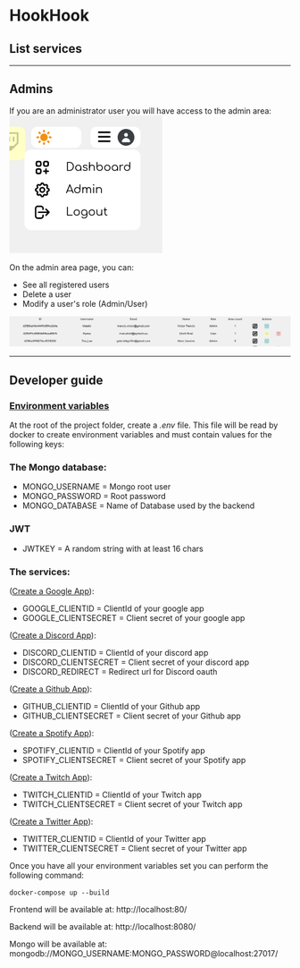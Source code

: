 # HookHook

## List services
---
## Admins

If you are an administrator user you will have access to the admin area:
![adminArea](./docs/examples/admin_btn.png)

On the admin area page, you can:
<ul>
    <li>
        See all registered users
    </li>
    <li>
        Delete a user
    </li>
    <li>
        Modify a user's role (Admin/User)
    </li>
</ul>

![adminAreaPage](./docs/examples/admin_table.png)

---

## Developer guide

### <u>Environment variables</u>

At the root of the project folder, create a <i>.env</i> file.
This file will be read by docker to create environment variables and must contain values for the following keys:

### The Mongo database:
<ul>
    <li>
    MONGO_USERNAME = Mongo root user
    </li>
    <li>
    MONGO_PASSWORD = Root password
    </li>
    <li>
        MONGO_DATABASE = Name of Database used by the backend
    </li>
</ul>

### JWT
<ul>
    <li>
        JWTKEY = A random string with at least 16 chars
    </li>
</ul>

### The services:


([Create a Google App](https://console.cloud.google.com/apis/credentials)):
<ul>
    <li>
        GOOGLE_CLIENTID = ClientId of your google app
    </li>
    <li>
        GOOGLE_CLIENTSECRET = Client secret of your google app
    </li>
</ul>

([Create a Discord App](https://discord.com/developers/docs/intro)):
<ul>
    <li>
        DISCORD_CLIENTID = ClientId of your discord app
    </li>
    <li>
        DISCORD_CLIENTSECRET = Client secret of your discord app
    </li>
    <li>
        DISCORD_REDIRECT = Redirect url for Discord oauth
    </li>
</ul>

([Create a Github App](https://docs.github.com/en/developers)):
<ul>
    <li>
        GITHUB_CLIENTID = ClientId of your Github app
    </li>
    <li>
        GITHUB_CLIENTSECRET = Client secret of your Github app
    </li>
</ul>

([Create a Spotify App](https://developer.spotify.com/)):
<ul>
    <li>
        SPOTIFY_CLIENTID = ClientId of your Spotify app
    </li>
    <li>
        SPOTIFY_CLIENTSECRET = Client secret of your Spotify app
    </li>
</ul>

([Create a Twitch App](https://dev.twitch.tv/)):
<ul>
    <li>
        TWITCH_CLIENTID = ClientId of your Twitch app
    </li>
    <li>
        TWITCH_CLIENTSECRET = Client secret of your Twitch app
    </li>
</ul>

([Create a Twitter App](https://developer.twitter.com/en)):
<ul>
    <li>
        TWITTER_CLIENTID = ClientId of your Twitter app
    </li>
    <li>
        TWITTER_CLIENTSECRET = Client secret of your Twitter app
    </li>
</ul>

Once you have all your environment variables set you can perform the following command:
```
docker-compose up --build
```

Frontend will be available at: http://localhost:80/

Backend will be available at: http://localhost:8080/

Mongo will be available at: mongodb://MONGO_USERNAME:MONGO_PASSWORD@localhost:27017/
